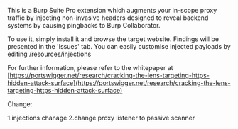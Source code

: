 This is a Burp Suite Pro extension which augments your in-scope proxy traffic by injecting non-invasive headers designed to reveal backend systems by causing pingbacks to Burp Collaborator.
 
To use it, simply install it and browse the target website. Findings will be presented in the 'Issues' tab. You can easily customise injected payloads by editing /resources/injections

For further information, please refer to the whitepaper at [https://portswigger.net/research/cracking-the-lens-targeting-https-hidden-attack-surface](https://portswigger.net/research/cracking-the-lens-targeting-https-hidden-attack-surface)

Change:

1.injections chanage
2.change proxy listener to passive scanner 